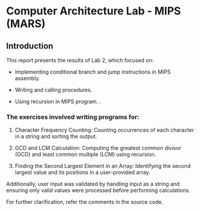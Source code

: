# Computer Architecture Lab - MIPS (MARS)

## Introduction

This report presents the results of Lab 2, which focused on:

- Implementing conditional branch and jump instructions in MIPS assembly.

- Writing and calling procedures.

- Using recursion in MIPS program.
.
### The exercises involved writing programs for:

1. Character Frequency Counting: Counting occurrences of each character in a string and sorting the output.

2. GCD and LCM Calculation: Computing the greatest common divisor (GCD) and least common multiple (LCM) using recursion.

3. Finding the Second Largest Element in an Array: Identifying the second largest value and its positions in a user-provided array.

Additionally, user input was validated by handling input as a string and ensuring only valid values were processed before performing calculations.

For further clarification, refer the comments in the source code.
